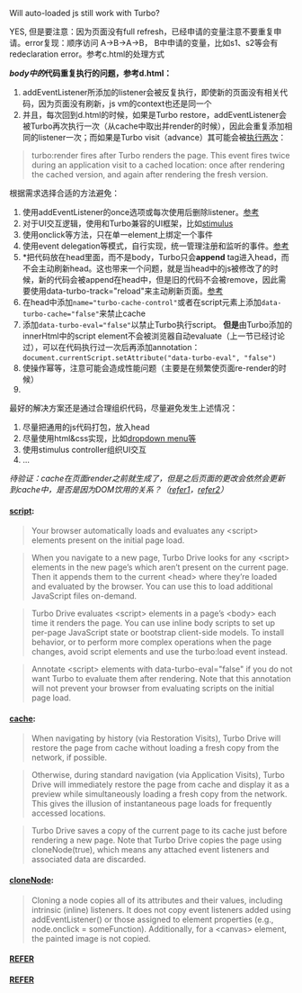 Will auto-loaded js still work with Turbo?

YES, 但是要注意：因为页面没有full refresh，已经申请的变量注意不要重复申请。error复现：顺序访问 A->B->A->B， B中申请的变量，比如s1、s2等会有redeclaration error。参考c.html的处理方式

***body中的*代码重复执行的问题，参考d.html：**
  1. addEventListener所添加的listener会被反复执行，即使新的页面没有相关代码，因为页面没有刷新，js vm的context也还是同一个
  2. 并且，每次回到d.html的时候，如果是Turbo restore，addEventListener会被Turbo再次执行一次（从cache中取出并render的时候），因此会重复添加相同的listener一次；而如果是Turbo visit（advance）其可能会被[执行两次](https://turbo.hotwired.dev/reference/events)：
  > turbo:render fires after Turbo renders the page. This event fires twice during an application visit to a cached location: once after rendering the cached version, and again after rendering the fresh version.

根据需求选择合适的方法避免：
  1. 使用addEventListener的once选项或每次使用后删除listener。[参考](https://www.educative.io/answers/how-to-ensure-an-event-listener-is-only-fired-once-in-javascript)
  2. 对于UI交互逻辑，使用和Turbo兼容的UI框架，比如[stimulus](https://stimulus.hotwired.dev/)
  3. 使用onclick等方法，只在单一element上绑定一个事件
  4. 使用event delegation等模式，自行实现，统一管理注册和监听的事件。[参考](https://javascript.info/event-delegation)
  5. *把代码放在head里面，而不是body，Turbo只会**append** tag进入head，而不会主动刷新head。这也带来一个问题，就是当head中的js被修改了的时候，新的代码会被append在head中，但是旧的代码不会被remove，因此需要使用data-turbo-track="reload"来主动刷新页面。[参考](https://turbo.hotwired.dev/handbook/building#loading-your-application%E2%80%99s-javascript-bundle)
  6. 在head中添加`name="turbo-cache-control"`或者在script元素上添加`data-turbo-cache="false"`来禁止cache
  7. 添加`data-turbo-eval="false"`以禁止Turbo执行script。 **但是**由Turbo添加的innerHtml中的script element不会被浏览器自动evaluate（上一节已经讨论过），可以在代码执行过一次后再添加annotation：
  `document.currentScript.setAttribute("data-turbo-eval", "false")`
  8. 使操作幂等，注意可能会造成性能问题（主要是在频繁使页面re-render的时候）
  9. 
最好的解决方案还是通过合理组织代码，尽量避免发生上述情况：
  1. 尽量把通用的js代码打包，放入head
  2. 尽量使用html&css实现，比如[dropdown menu等](https://geeknote.net/Rei/posts/1323)
  3. 使用stimulus controller组织UI交互
  4. ...


*待验证：cache在页面render之前就生成了，但是之后页面的更改会依然会更新到cache中，是否是因为DOM饮用的关系？（[refer1](https://developer.mozilla.org/en-US/docs/Web/API/Node/cloneNode)，[refer2](http://lengyun.github.io/js/3-2-3dynamicAndStatic.html)）*



#### [script](https://turbo.hotwired.dev/handbook/building#working-with-script-elements): 

> Your browser automatically loads and evaluates any \<script> elements present on the initial page load.

> When you navigate to a new page, Turbo Drive looks for any \<script> elements in the new page’s <head> which aren’t present on the current page. Then it appends them to the current \<head> where they’re loaded and evaluated by the browser. You can use this to load additional JavaScript files on-demand.

> Turbo Drive evaluates \<script> elements in a page’s \<body> each time it renders the page. You can use inline body scripts to set up per-page JavaScript state or bootstrap client-side models. To install behavior, or to perform more complex operations when the page changes, avoid script elements and use the turbo:load event instead.

>Annotate \<script> elements with data-turbo-eval="false" if you do not want Turbo to evaluate them after rendering. Note that this annotation will not prevent your browser from evaluating scripts on the initial page load.

#### [cache](https://turbo.hotwired.dev/handbook/building#understanding-caching):

> When navigating by history (via Restoration Visits), Turbo Drive will restore the page from cache without loading a fresh copy from the network, if possible.

> Otherwise, during standard navigation (via Application Visits), Turbo Drive will immediately restore the page from cache and display it as a preview while simultaneously loading a fresh copy from the network. This gives the illusion of instantaneous page loads for frequently accessed locations.

> Turbo Drive saves a copy of the current page to its cache just before rendering a new page. Note that Turbo Drive copies the page using cloneNode(true), which means any attached event listeners and associated data are discarded.

#### [cloneNode](https://developer.mozilla.org/en-US/docs/Web/API/Node/cloneNode):

> Cloning a node copies all of its attributes and their values, including intrinsic (inline) listeners. It does not copy event listeners added using addEventListener() or those assigned to element properties (e.g., node.onclick = someFunction). Additionally, for a \<canvas> element, the painted image is not copied. 

#### [REFER](https://turbo.hotwired.dev/handbook/building#observing-navigation-events)

#### [REFER](https://github.com/turbolinks/turbolinks/issues/167)
